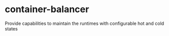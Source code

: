 # container-balancer
Provide capabilities to maintain the runtimes with configurable hot and cold states
